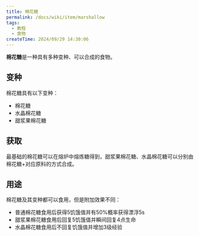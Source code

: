 ```yaml
---
title: 棉花糖
permalink: /docs/wiki/item/marshallow
tags:
  - 教程
  - 食物
createTime: 2024/09/29 14:30:06
---
```

**棉花糖**是一种具有多种变种、可以合成的食物。

## 变种
棉花糖具有以下变种：

- 棉花糖
- 水晶棉花糖
- 甜浆果棉花糖

## 获取
最基础的棉花糖可以在熔炉中熔炼糖得到，甜浆果棉花糖、水晶棉花糖可以分别由棉花糖+对应原料的方式合成。

## 用途
棉花糖及其变种都可以食用，但是附加效果不同：

- 普通棉花糖食用后获得5饥饿值并有50%概率获得漂浮5s
- 甜浆果棉花糖食用后回复5饥饿值并瞬间回复4点生命
- 水晶棉花糖食用后不回复饥饿值并增加3级经验
